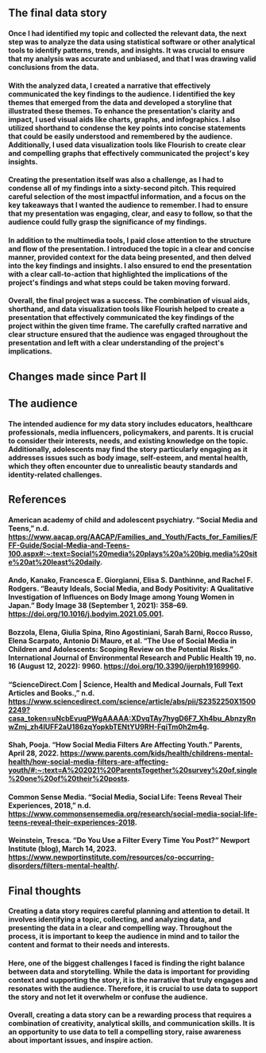 
## The final data story

 
  
#### Once I had identified my topic and collected the relevant data, the next step was to analyze the data using statistical software or other analytical tools to identify patterns, trends, and insights. It was crucial to ensure that my analysis was accurate and unbiased, and that I was drawing valid conclusions from the data.

#### With the analyzed data, I created a narrative that effectively communicated the key findings to the audience. I identified the key themes that emerged from the data and developed a storyline that illustrated these themes. To enhance the presentation's clarity and impact, I used visual aids like charts, graphs, and infographics. I also utilized shorthand to condense the key points into concise statements that could be easily understood and remembered by the audience. Additionally, I used data visualization tools like Flourish to create clear and compelling graphs that effectively communicated the project's key insights.

#### Creating the presentation itself was also a challenge, as I had to condense all of my findings into a sixty-second pitch. This required careful selection of the most impactful information, and a focus on the key takeaways that I wanted the audience to remember. I had to ensure that my presentation was engaging, clear, and easy to follow, so that the audience could fully grasp the significance of my findings.

#### In addition to the multimedia tools, I paid close attention to the structure and flow of the presentation. I introduced the topic in a clear and concise manner, provided context for the data being presented, and then delved into the key findings and insights. I also ensured to end the presentation with a clear call-to-action that highlighted the implications of the project's findings and what steps could be taken moving forward.

#### Overall, the final project was a success. The combination of visual aids, shorthand, and data visualization tools like Flourish helped to create a presentation that effectively communicated the key findings of the project within the given time frame. The carefully crafted narrative and clear structure ensured that the audience was engaged throughout the presentation and left with a clear understanding of the project's implications.

## Changes made since Part II

####



## The audience

#### The intended audience for my data story includes educators, healthcare professionals, media influencers, policymakers, and parents. It is crucial to consider their interests, needs, and existing knowledge on the topic. Additionally, adolescents may find the story particularly engaging as it addresses issues such as body image, self-esteem, and mental health, which they often encounter due to unrealistic beauty standards and identity-related challenges.




## References

#### American academy of child and adolescent psychiatry. “Social Media and Teens,” n.d. https://www.aacap.org/AACAP/Families_and_Youth/Facts_for_Families/FFF-Guide/Social-Media-and-Teens-100.aspx#:~:text=Social%20media%20plays%20a%20big,media%20site%20at%20least%20daily. 
#### Ando, Kanako, Francesca E. Giorgianni, Elisa S. Danthinne, and Rachel F. Rodgers. “Beauty Ideals, Social Media, and Body Positivity: A Qualitative Investigation of Influences on Body Image among Young Women in Japan.” Body Image 38 (September 1, 2021): 358–69. https://doi.org/10.1016/j.bodyim.2021.05.001. 
#### Bozzola, Elena, Giulia Spina, Rino Agostiniani, Sarah Barni, Rocco Russo, Elena Scarpato, Antonio Di Mauro, et al. “The Use of Social Media in Children and Adolescents: Scoping Review on the Potential Risks.” International Journal of Environmental Research and Public Health 19, no. 16 (August 12, 2022): 9960. https://doi.org/10.3390/ijerph19169960.
#### “ScienceDirect.Com | Science, Health and Medical Journals, Full Text Articles and Books.,” n.d. https://www.sciencedirect.com/science/article/abs/pii/S2352250X15002249?casa_token=uNcbEvuqPWgAAAAA:XDvqTAy7hygD6F7_Xh4bu_AbnzyRnwZmj_zh4IUFF2aU186zqYopkbTENtYU9RH-FqiTm0h2m4g. 
#### Shah, Pooja. “How Social Media Filters Are Affecting Youth.” Parents, April 28, 2022. https://www.parents.com/kids/health/childrens-mental-health/how-social-media-filters-are-affecting-youth/#:~:text=A%202021%20ParentsTogether%20survey%20of,single%20one%20of%20their%20posts. 
#### Common Sense Media. “Social Media, Social Life: Teens Reveal Their Experiences, 2018,” n.d. https://www.commonsensemedia.org/research/social-media-social-life-teens-reveal-their-experiences-2018. 
#### Weinstein, Tresca. “Do You Use a Filter Every Time You Post?” Newport Institute (blog), March 14, 2023. https://www.newportinstitute.com/resources/co-occurring-disorders/filters-mental-health/. 


## Final thoughts


#### Creating a data story requires careful planning and attention to detail. It involves identifying a topic, collecting, and analyzing data, and presenting the data in a clear and compelling way. Throughout the process, it is important to keep the audience in mind and to tailor the content and format to their needs and interests.

#### Here, one of the biggest challenges I faced is finding the right balance between data and storytelling. While the data is important for providing context and supporting the story, it is the narrative that truly engages and resonates with the audience. Therefore, it is crucial to use data to support the story and not let it overwhelm or confuse the audience.

#### Overall, creating a data story can be a rewarding process that requires a combination of creativity, analytical skills, and communication skills. It is an opportunity to use data to tell a compelling story, raise awareness about important issues, and inspire action.

